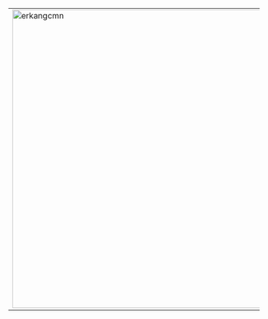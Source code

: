 <table>
  <tr>
    <td><img src="https://myoctocat.com/assets/images/base-octocat.svg" alt="erkangcmn" width="500" height="600"></td>
    <td><pre>🌍 NodeJS, JavaScript, ReactJS, React Native, MongoDB, Bootstrap</pre></td>
  </tr>
</table>


